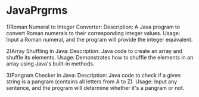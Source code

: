 # JavaPrgrms
1)Roman Numeral to Integer Converter:
Description: A Java program to convert Roman numerals to their corresponding integer values.
Usage: Input a Roman numeral, and the program will provide the integer equivalent.

2)Array Shuffling in Java:
Description: Java code to create an array and shuffle its elements.
Usage: Demonstrates how to shuffle the elements in an array using Java's built-in methods.

3)Pangram Checker in Java:
Description: Java code to check if a given string is a pangram (contains all letters from A to Z).
Usage: Input any sentence, and the program will determine whether it's a pangram or not.
